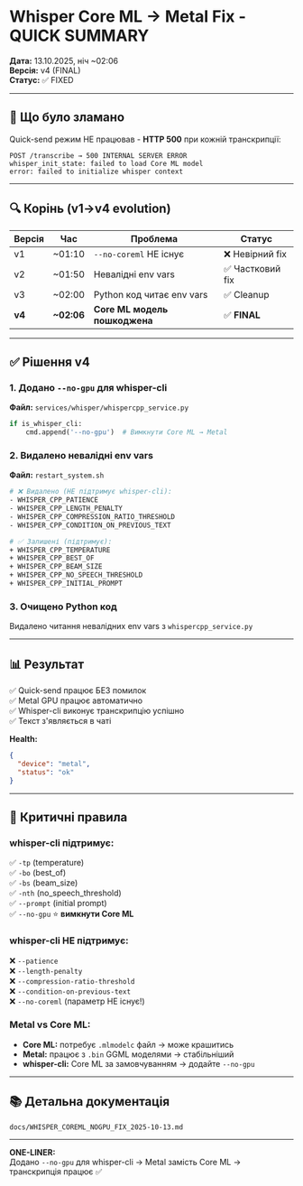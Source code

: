 # Whisper Core ML → Metal Fix - QUICK SUMMARY

**Дата:** 13.10.2025, ніч ~02:06  
**Версія:** v4 (FINAL)  
**Статус:** ✅ FIXED

---

## 🎯 Що було зламано

Quick-send режим НЕ працював - **HTTP 500** при кожній транскрипції:
```
POST /transcribe → 500 INTERNAL SERVER ERROR
whisper_init_state: failed to load Core ML model
error: failed to initialize whisper context
```

---

## 🔍 Корінь (v1→v4 evolution)

| Версія | Час | Проблема | Статус |
|--------|-----|----------|--------|
| v1 | ~01:10 | `--no-coreml` НЕ існує | ❌ Невірний fix |
| v2 | ~01:50 | Невалідні env vars | ✅ Частковий fix |
| v3 | ~02:00 | Python код читає env vars | ✅ Cleanup |
| **v4** | **~02:06** | **Core ML модель пошкоджена** | ✅ **FINAL** |

---

## ✅ Рішення v4

### 1. Додано `--no-gpu` для whisper-cli
**Файл:** `services/whisper/whispercpp_service.py`
```python
if is_whisper_cli:
    cmd.append('--no-gpu')  # Вимкнути Core ML → Metal
```

### 2. Видалено невалідні env vars
**Файл:** `restart_system.sh`
```bash
# ❌ Видалено (НЕ підтримує whisper-cli):
- WHISPER_CPP_PATIENCE
- WHISPER_CPP_LENGTH_PENALTY  
- WHISPER_CPP_COMPRESSION_RATIO_THRESHOLD
- WHISPER_CPP_CONDITION_ON_PREVIOUS_TEXT

# ✅ Залишені (підтримує):
+ WHISPER_CPP_TEMPERATURE
+ WHISPER_CPP_BEST_OF
+ WHISPER_CPP_BEAM_SIZE
+ WHISPER_CPP_NO_SPEECH_THRESHOLD
+ WHISPER_CPP_INITIAL_PROMPT
```

### 3. Очищено Python код
Видалено читання невалідних env vars з `whispercpp_service.py`

---

## 📊 Результат

✅ Quick-send працює БЕЗ помилок  
✅ Metal GPU працює автоматично  
✅ Whisper-cli виконує транскрипцію успішно  
✅ Текст з'являється в чаті  

**Health:**
```json
{
  "device": "metal",
  "status": "ok"
}
```

---

## 🎯 Критичні правила

### whisper-cli підтримує:
✅ `-tp` (temperature)  
✅ `-bo` (best_of)  
✅ `-bs` (beam_size)  
✅ `-nth` (no_speech_threshold)  
✅ `--prompt` (initial prompt)  
✅ `--no-gpu` ⭐ **вимкнути Core ML**  

### whisper-cli НЕ підтримує:
❌ `--patience`  
❌ `--length-penalty`  
❌ `--compression-ratio-threshold`  
❌ `--condition-on-previous-text`  
❌ `--no-coreml` (параметр НЕ існує!)  

### Metal vs Core ML:
- **Core ML:** потребує `.mlmodelc` файл → може крашитись
- **Metal:** працює з `.bin` GGML моделями → стабільніший
- **whisper-cli:** Core ML за замовчуванням → додайте `--no-gpu`

---

## 📚 Детальна документація

`docs/WHISPER_COREML_NOGPU_FIX_2025-10-13.md`

---

**ONE-LINER:**  
Додано `--no-gpu` для whisper-cli → Metal замість Core ML → транскрипція працює ✅
